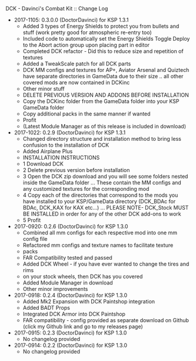 DCK - Davinci's Combat Kit :: Change Log

* 2017-1105: 0.3.0.0 (DoctorDavinci) for KSP 1.3.1
	+ Added 3 types of Energy Shields to protect you from bullets and stuff (work pretty good for atmospheric re-entry too)
	+ Included code to automatically set the Energy Shields Toggle Deploy to the Abort action group upon placing part in editor
	+ Completed DCK refactor - Did this to reduce size and repetition of textures
	+ Added a TweakScale patch for all DCK parts
	+ DCK MM configs and textures for AP+, Aviator Arsenal and Quiztech have separate directories in GameData due to their size .. all other covered mods are now contained in DCKinc
	+ Other minor stuff
	+ DELETE PREVIOUS VERSION AND ADDONS BEFORE INSTALLATION
	+ Copy the DCKinc folder from the GameData folder into your KSP GameData folder
	+ Copy additional packs in the same manner if wanted
	+ Profit
	+ (Latest Module Manager as of this release is included in download)
* 2017-1022: 0.2.9 (DoctorDavinci) for KSP 1.3.1
	+ Changed directory structure and installation method to bring less confusion to the installation of DCK
	+ Added Airplane Plus
	+ INSTALLATION INSTRUCTIONS
	+ 1    Download DCK
	+ 2    Delete previous version before installation
	+ 3    Open the DCK zip download and you will see some folders nested inside the GameData folder ... These contain the MM configs and any customized textures for the corresponding mod
	+ 4    Copy each of the directories that correspond to the mods you have installed to your KSP/GameData directory (DCK_BDAc for BDAc, DCK_KAX for KAX etc...) ... PLEASE NOTE- DCK_Stock MUST BE INSTALLED in order for any of the other DCK add-ons to work
	+ 5    Profit
* 2017-0920: 0.2.6 (DoctorDavinci) for KSP 1.3.0
	+ Combined all mm configs for each respective mod into one mm config file
	+ Refactored mm configs and texture names to facilitate texture
	+ packs
	+ FAR Compatibility tested and passed
	+ Added DCK Wheel - if you have ever wanted to change the tires and rims
	+ on your stock wheels, then DCK has you covered
	+ Added Module Manager in download
	+ Other minor improvements
* 2017-0918: 0.2.4 (DoctorDavinci) for KSP 1.3.0
	+ Added Mk2 Expansion with DCK Paintshop integration
	+ Added BADT Props
	+ Integrated DCK Armor into DCK Paintshop
	+ FAR compatibility - config provided as separate download on Github (click my Github link and go to my releases page)
* 2017-0915: 0.2.3 (DoctorDavinci) for KSP 1.3.0
	+ No changelog provided
* 2017-0914: 0.2.2 (DoctorDavinci) for KSP 1.3.0
	+ No changelog provided
